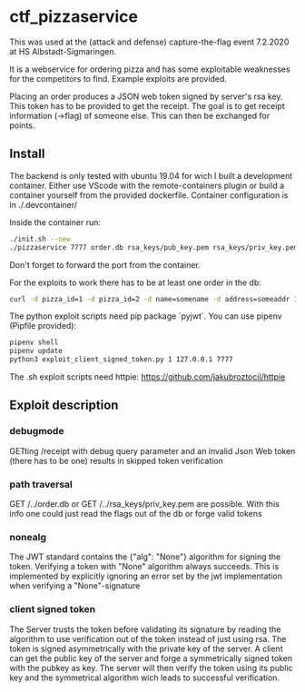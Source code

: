 # ctf_pizzaservice

This was used at the (attack and defense) capture-the-flag event 7.2.2020 at HS Albstadt-Sigmaringen.

It is a webservice for ordering pizza and has some exploitable weaknesses for the competitors to find. Example exploits are provided.

Placing an order produces a JSON web token signed by server's rsa key. This token has to be provided to get the receipt. The goal is to get receipt information (->flag) of someone else. This can then be exchanged for points.


## Install

The backend is only tested with ubuntu 19.04 for wich I built a development container.
Either use VScode with the remote-containers plugin or build a container yourself from the provided dockerfile.
Container configuration is in ./.devcontainer/

Inside the container run:

```bash
./init.sh --new
./pizzaservice 7777 order.db rsa_keys/pub_key.pem rsa_keys/priv_key.pem
```

Don't forget to forward the port from the container.

For the exploits to work there has to be at least one order in the db:

```bash
curl -d pizza_id=1 -d pizza_id=2 -d name=somename -d address=someaddr 127.0.0.1:7777/order
```

The python exploit scripts need pip package ´pyjwt`. You can use pipenv (Pipfile provided):

```bash
pipenv shell
pipenv update
python3 exploit_client_signed_token.py 1 127.0.0.1 7777
```

The .sh exploit scripts need httpie: https://github.com/jakubroztocil/httpie


## Exploit description

### debugmode
GETting /receipt with debug query parameter and an invalid Json Web token (there has to be one) results in skipped token verification

### path traversal
GET /../order.db or GET /../rsa_keys/priv_key.pem are possible. With this info one could just read the flags out of the db or forge valid tokens

### nonealg
The JWT standard contains the {"alg": "None"} algorithm for signing the token. Verifying a token with "None" algorithm always succeeds. This is implemented by explicitly ignoring an error set by the jwt implementation when verifying a "None"-signature

### client signed token
The Server trusts the token before validating its signature by reading the algorithm to use verification out of the token instead of just using rsa. 
The token is signed asymmetrically with the private key of the server. A client can get the public key of the server and forge a symmetrically signed token with the pubkey as key. The server will then verify the token using its public key and the symmetrical algorithm wich leads to successful verification.